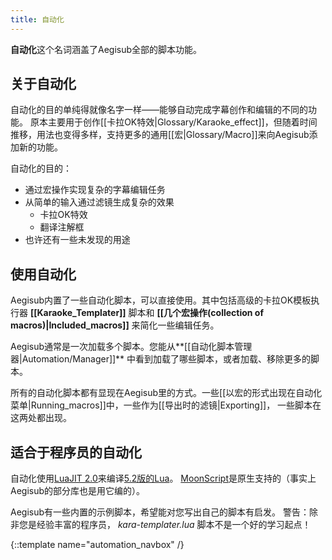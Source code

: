 ```yaml
---
title: 自动化
---
```


**自动化**这个名词涵盖了Aegisub全部的脚本功能。

## 关于自动化
自动化的目的单纯得就像名字一样——能够自动完成字幕创作和编辑的不同的功能。
原本主要用于创作[[卡拉OK特效|Glossary/Karaoke_effect]]，但随着时间推移，用法也变得多样，支持更多的通用[[宏|Glossary/Macro]]来向Aegisub添加新的功能。

自动化的目的：

* 通过宏操作实现复杂的字幕编辑任务
* 从简单的输入通过滤镜生成复杂的效果
  * 卡拉OK特效
  * 翻译注解框
* 也许还有一些未发现的用途

## 使用自动化
Aegisub内置了一些自动化脚本，可以直接使用。其中包括高级的卡拉OK模板执行器 **[[Karaoke_Templater]]** 脚本和 **[[几个宏操作(collection of macros)|Included_macros]]** 来简化一些编辑任务。

Aegisub通常是一次加载多个脚本。您能从**[[自动化脚本管理器|Automation/Manager]]** 中看到加载了哪些脚本，或者加载、移除更多的脚本。

所有的自动化脚本都有显现在Aegisub里的方式。一些[[以宏的形式出现在自动化菜单|Running_macros]]中，一些作为[[导出时的滤镜|Exporting]]，
一些脚本在这两处都出现。

## 适合于程序员的自动化  ##
自动化使用[LuaJIT 2.0](http://luajit.org/)来编译[5.2版的Lua](http://www.lua.org/manual/5.2/)。
[MoonScript](http://www.moonscript.org)是原生支持的（事实上Aegisub的部分库也是用它编的）。

Aegisub有一些内置的示例脚本，希望能对您写出自己的脚本有启发。
警告：除非您是经验丰富的程序员， _kara-templater.lua_ 脚本不是一个好的学习起点！

{::template name="automation_navbox" /}
